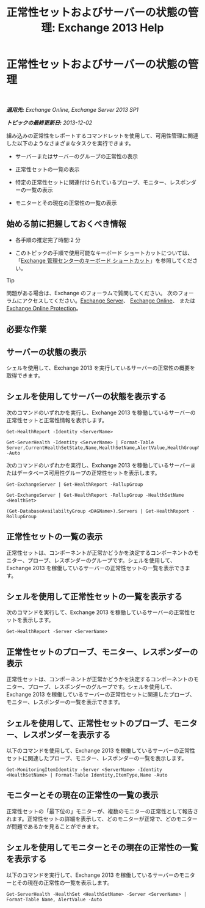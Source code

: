 ﻿---
title: '正常性セットおよびサーバーの状態の管理: Exchange 2013 Help'
TOCTitle: 正常性セットおよびサーバーの状態の管理
ms:assetid: a4f84312-6cfa-4f17-9707-676aadab1143
ms:mtpsurl: https://technet.microsoft.com/ja-jp/library/Dn482054(v=EXCHG.150)
ms:contentKeyID: 59895173
ms.date: 04/24/2018
mtps_version: v=EXCHG.150
ms.translationtype: HT
---

# 正常性セットおよびサーバーの状態の管理

 

_**適用先:** Exchange Online, Exchange Server 2013 SP1_

_**トピックの最終更新日:** 2013-12-02_

組み込みの正常性をレポートするコマンドレットを使用して、可用性管理に関連した以下のようなさまざまなタスクを実行できます。

  - サーバーまたはサーバーのグループの正常性の表示

  - 正常性セットの一覧の表示

  - 特定の正常性セットに関連付けられているプローブ、モニター、レスポンダーの一覧の表示

  - モニターとその現在の正常性の一覧の表示

## 始める前に把握しておくべき情報

  - 各手順の推定完了時間:2 分

  - このトピックの手順で使用可能なキーボード ショートカットについては、「[Exchange 管理センターのキーボード ショートカット](keyboard-shortcuts-in-the-exchange-admin-center-exchange-online-protection-help.md)」を参照してください。


> [!TIP]
> 問題がある場合は、Exchange のフォーラムで質問してください。 次のフォーラムにアクセスしてください。<A href="https://go.microsoft.com/fwlink/p/?linkid=60612">Exchange Server</A>、 <A href="https://go.microsoft.com/fwlink/p/?linkid=267542">Exchange Online</A>、 または <A href="https://go.microsoft.com/fwlink/p/?linkid=285351">Exchange Online Protection</A>。



## 必要な作業

## サーバーの状態の表示

シェルを使用して、Exchange 2013 を実行しているサーバーの正常性の概要を取得できます。

## シェルを使用してサーバーの状態を表示する

次のコマンドのいずれかを実行し、Exchange 2013 を稼働しているサーバーの正常性セットと正常性情報を表示します。

    Get-HealthReport -Identity <ServerName>

    Get-ServerHealth -Identity <ServerName> | Format-Table Server,CurrentHealthSetState,Name,HealthSetName,AlertValue,HealthGroupName -Auto

次のコマンドのいずれかを実行し、Exchange 2013 を稼働しているサーバーまたはデータベース可用性グループの正常性セットを表示します。

    Get-ExchangeServer | Get-HealthReport -RollupGroup

    Get-ExchangeServer | Get-HealthReport -RollupGroup -HealthSetName <HealthSet>

    (Get-DatabaseAvailabiltyGroup <DAGName>).Servers | Get-HealthReport -RollupGroup

## 正常性セットの一覧の表示

正常性セットは、コンポーネントが正常かどうかを決定するコンポーネントのモニター、プローブ、レスポンダーのグループです。シェルを使用して、Exchange 2013 を稼働しているサーバーの正常性セットの一覧を表示できます。

## シェルを使用して正常性セットの一覧を表示する

次のコマンドを実行して、Exchange 2013 を稼働しているサーバーの正常性セットを表示します。

    Get-HealthReport -Server <ServerName>

## 正常性セットのプローブ、モニター、レスポンダーの表示

正常性セットは、コンポーネントが正常かどうかを決定するコンポーネントのモニター、プローブ、レスポンダーのグループです。シェルを使用して、Exchange 2013 を稼働しているサーバーの正常性セットに関連したプローブ、モニター、レスポンダーの一覧を表示できます。

## シェルを使用して、正常性セットのプローブ、モニター、レスポンダーを表示する

以下のコマンドを使用して、Exchange 2013 を稼働しているサーバーの正常性セットに関連したプローブ、モニター、レスポンダーの一覧を表示します。

    Get-MonitoringItemIdentity -Server <ServerName> -Identity <HealthSetName> | Format-Table Identity,ItemType,Name -Auto

## モニターとその現在の正常性の一覧の表示

正常性セットの「最下位の」モニターが、複数のモニターの正常性として報告されます。正常性セットの詳細を表示して、どのモニターが正常で、どのモニターが問題であるかを見ることができます。

## シェルを使用してモニターとその現在の正常性の一覧を表示する

以下のコマンドを実行して、Exchange 2013 を稼働しているサーバーのモニターとその現在の正常性の一覧を表示します。

    Get-ServerHealth -HealthSet <HealthSetName> -Server <ServerName> | Format-Table Name, AlertValue -Auto

